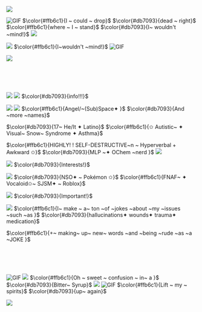 
![](https://64.media.tumblr.com/d7279dd18735c770effef9141ad4c811/541a4958c10d89bb-94/s500x750/84754bf243a49da9afefdc9af21ff24d27c137ba.pnj)

![GIF](https://gifs4crds.carrd.co/assets/images/image21.gif?vca07fc73a) $\color{#ffb6c1}{I ~ could ~ drop}$  $\color{#db7093}{dead ~ right}$
$\color{#ffb6c1}{where ~ I ~ stand}$
$\color{#db7093}{I~ wouldn't ~mind!}$
![](https://static.wikia.nocookie.net/pkmn-rejuvenation/images/2/20/Icon869.png/revision/latest?cb=20210321041553)

![](https://64.media.tumblr.com/e6c8da2718dc3e965e35f2240796ca28/992b26fd25f142bf-75/s1280x1920/64de0394e7be4393a96310efaa2562e182df2150.png)
 $\color{#ffb6c1}{I~wouldn't ~mind!}$ ![GIF](https://gifs4crds.carrd.co/assets/images/image21.gif?vca07fc73a)

![](https://64.media.tumblr.com/a848dee815813264a4e205b1db045acf/0c57f256feb16bfc-67/s250x400/e147296b21c715e8dd3fcde2957d01586f894e24.pnj)

ㅤ

ㅤ

![](https://64.media.tumblr.com/8b1b4ee64d93398a2ef87a24d2712928/1e9ba0e90a2a12e6-17/s75x75_c1/70afc000d030dbf0e7b4fc8ddd7e9beca80d7cf3.gifv)
![](https://64.media.tumblr.com/1e21f45ccea98508b69f6c07c772edd6/eca8b10a97918538-99/s75x75_c1/847cc6c1f1b81f2e62036ed83dfe604041eae8d6.gifv) $\color{#db7093}{info!!!}$

![](https://64.media.tumblr.com/4d8eebb246975839d6e8c3faee013a59/5b1e1f7fd3132ff5-b7/s100x200/235db8f6cb51a030c7c9aa6bb755fe9484dce983.pnj)
 ![](https://64.media.tumblr.com/dfc59383882fd5bd610ed44e4f50ccfd/65cbae88d830cf89-75/s75x75_c1/f7e0b07c8b3aa288db5418de72caa0c9134857b6.pnj)  $\color{#ffb6c1}{Angel/~(Sub)Space✦ }$ $\color{#db7093}{And ~more ~names}$
 
$\color{#db7093}{17~ He/It ✦  Latino}$ $\color{#ffb6c1}{✩ Autistic~ ✦  Visual~ Snow~ Syndrome ✦ Asthma}$

$\color{#ffb6c1}{HIGHLY! ! SELF-DESTRUCTIVE~n ~ Hyperverbal + Awkward ✩}$ $\color{#db7093}{MLP ~✦  OChem ~nerd }$ ![](https://64.media.tumblr.com/24b8b6c6a402157148f6fd5823397fa8/tumblr_inline_pdg137E1jH1rhwzwl_75sq.gifv) 

![](https://64.media.tumblr.com/5bd07e19739f03fd7b5fa300c5a3e5a2/fc360164e3cdc4be-fc/s75x75_c1/d633f8b537447612762d985d5588cae8d68d2951.gifv) $\color{#db7093}{Interests!}$

![](https://64.media.tumblr.com/4d8eebb246975839d6e8c3faee013a59/5b1e1f7fd3132ff5-b7/s100x200/235db8f6cb51a030c7c9aa6bb755fe9484dce983.pnj) $\color{#db7093}{NSO✦ ~ Pokémon ✩}$ $\color{#ffb6c1}{FNAF~ ✦  Vocaloid✩~ SJSM✦ ~ Roblox}$

![](https://64.media.tumblr.com/c6a8bec39ee8ac288c3f7cfdcaec6e79/c66a13d52a2cb45b-58/s75x75_c1/29c71d6bedde0b72fa8379475510965909ea8f15.gifv) $\color{#db7093}{Important!}$

![](https://64.media.tumblr.com/4d8eebb246975839d6e8c3faee013a59/5b1e1f7fd3132ff5-b7/s100x200/235db8f6cb51a030c7c9aa6bb755fe9484dce983.pnj) $\color{#ffb6c1}{I~ make ~ a~ ton ~of ~jokes ~about ~my ~issues ~such ~as }$ $\color{#db7093}{hallucinations✦ wounds✦ trauma✦ medication}$

$\color{#ffb6c1}{+~ making~ up~ new~ words ~and ~being ~rude ~as ~a ~JOKE }$

ㅤ

ㅤ
ㅤ

![GIF](https://gifs4crds.carrd.co/assets/images/image21.gif?vca07fc73a) ![](https://64.media.tumblr.com/7e500600b6a27dfd6d16340389005fb4/caad1f3708520321-e8/s75x75_c1/9ae72dd58b2d2fe8ccf480d483ad73e80ff48e8e.gifv)  $\color{#ffb6c1}{Oh ~ sweet ~ confusion ~ in~ a }$  $\color{#db7093}{Bitter~ Syrup}$ ![](https://64.media.tumblr.com/e6c8da2718dc3e965e35f2240796ca28/992b26fd25f142bf-75/s1280x1920/64de0394e7be4393a96310efaa2562e182df2150.png)  ![GIF](https://gifs4crds.carrd.co/assets/images/image21.gif?vca07fc73a)  $\color{#ffb6c1}{Lift ~ my ~ spirits}$  $\color{#db7093}{up~ again}$

![](https://media1.tenor.com/m/mjELUxUN0P4AAAAd/subspace-phighting-roblox-phighting.gif)
